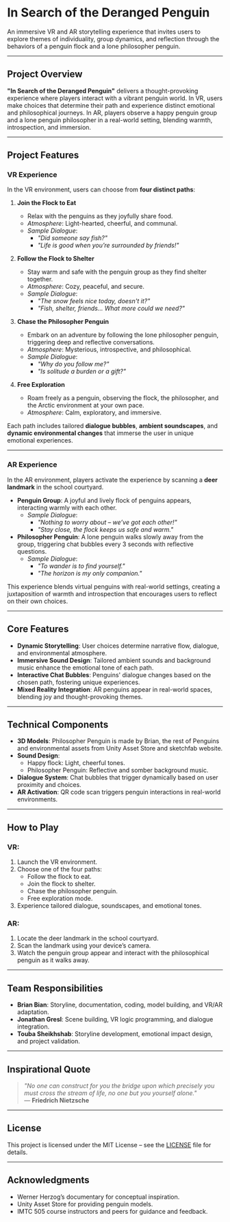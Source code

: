 # **In Search of the Deranged Penguin**

An immersive VR and AR storytelling experience that invites users to explore themes of individuality, group dynamics, and reflection through the behaviors of a penguin flock and a lone philosopher penguin.

---

## **Project Overview**
**"In Search of the Deranged Penguin"** delivers a thought-provoking experience where players interact with a vibrant penguin world. In VR, users make choices that determine their path and experience distinct emotional and philosophical journeys. In AR, players observe a happy penguin group and a lone penguin philosopher in a real-world setting, blending warmth, introspection, and immersion.

---

## **Project Features**

### **VR Experience**
In the VR environment, users can choose from **four distinct paths**:
1. **Join the Flock to Eat**  
   - Relax with the penguins as they joyfully share food.  
   - *Atmosphere*: Light-hearted, cheerful, and communal.  
   - *Sample Dialogue*:  
     - *"Did someone say fish?"*  
     - *"Life is good when you’re surrounded by friends!"*  

2. **Follow the Flock to Shelter**  
   - Stay warm and safe with the penguin group as they find shelter together.  
   - *Atmosphere*: Cozy, peaceful, and secure.  
   - *Sample Dialogue*:  
     - *"The snow feels nice today, doesn't it?"*  
     - *"Fish, shelter, friends… What more could we need?"*  

3. **Chase the Philosopher Penguin**  
   - Embark on an adventure by following the lone philosopher penguin, triggering deep and reflective conversations.  
   - *Atmosphere*: Mysterious, introspective, and philosophical.  
   - *Sample Dialogue*:  
     - *"Why do you follow me?"*  
     - *"Is solitude a burden or a gift?"*  

4. **Free Exploration**  
   - Roam freely as a penguin, observing the flock, the philosopher, and the Arctic environment at your own pace.  
   - *Atmosphere*: Calm, exploratory, and immersive.

Each path includes tailored **dialogue bubbles**, **ambient soundscapes**, and **dynamic environmental changes** that immerse the user in unique emotional experiences.

---

### **AR Experience**
In the AR environment, players activate the experience by scanning a **deer landmark** in the school courtyard.  
- **Penguin Group**: A joyful and lively flock of penguins appears, interacting warmly with each other.  
   - *Sample Dialogue*:  
     - *"Nothing to worry about – we’ve got each other!"*  
     - *"Stay close, the flock keeps us safe and warm."*  
- **Philosopher Penguin**: A lone penguin walks slowly away from the group, triggering chat bubbles every 3 seconds with reflective questions.  
   - *Sample Dialogue*:  
     - *"To wander is to find yourself."*  
     - *"The horizon is my only companion."*  

This experience blends virtual penguins with real-world settings, creating a juxtaposition of warmth and introspection that encourages users to reflect on their own choices.

---

## **Core Features**
- **Dynamic Storytelling**: User choices determine narrative flow, dialogue, and environmental atmosphere.  
- **Immersive Sound Design**: Tailored ambient sounds and background music enhance the emotional tone of each path.  
- **Interactive Chat Bubbles**: Penguins' dialogue changes based on the chosen path, fostering unique experiences.  
- **Mixed Reality Integration**: AR penguins appear in real-world spaces, blending joy and thought-provoking themes.  

---

## **Technical Components**
- **3D Models**: Philosopher Penguin is made by Brian, the rest of Penguins and environmental assets from Unity Asset Store and sketchfab website.  
- **Sound Design**:  
  - Happy flock: Light, cheerful tones.  
  - Philosopher Penguin: Reflective and somber background music.  
- **Dialogue System**: Chat bubbles that trigger dynamically based on user proximity and choices.  
- **AR Activation**: QR code scan triggers penguin interactions in real-world environments.  

---

## **How to Play**

### **VR**:
1. Launch the VR environment.  
2. Choose one of the four paths:  
   - Follow the flock to eat.  
   - Join the flock to shelter.  
   - Chase the philosopher penguin.  
   - Free exploration mode.  
3. Experience tailored dialogue, soundscapes, and emotional tones.  

### **AR**:
1. Locate the deer landmark in the school courtyard.  
2. Scan the landmark using your device’s camera.  
3. Watch the penguin group appear and interact with the philosophical penguin as it walks away.  

---

## **Team Responsibilities**
- **Brian Bian**: Storyline, documentation, coding, model building, and VR/AR adaptation.  
- **Jonathan Gresl**: Scene building, VR logic programming, and dialogue integration.  
- **Touba Sheikhshab**: Storyline development, emotional impact design, and project validation.

---

## **Inspirational Quote**
> *"No one can construct for you the bridge upon which precisely you must cross the stream of life, no one but you yourself alone."*  
> — **Friedrich Nietzsche**

---

## **License**
This project is licensed under the MIT License – see the [LICENSE](LICENSE) file for details.

---



## **Acknowledgments**
- Werner Herzog’s documentary for conceptual inspiration.
- Unity Asset Store for providing penguin models.
- IMTC 505 course instructors and peers for guidance and feedback.
